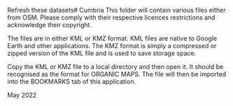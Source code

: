 Refresh these datasets# Cumbria
This folder will contain various files either from OSM. Please comply with their respective licences restrictions and acknowledge their copyright.

The files are in either KML or KMZ format. KML files are native to Google Earth and other applications. The KMZ format is simply a compressed or zipped version of the KML file and is used to save storage space.

Copy the KML or KMZ file to a local directory and then open it. It should be recognised as the format for ORGANIC MAPS. The file will then be imported into the BOOKMARKS tab of this application.

May 2022
